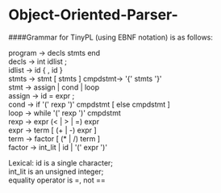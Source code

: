 Object-Oriented-Parser-
=======================

####Grammar for TinyPL (using EBNF notation) is as follows:

 program ->  decls stmts end    
 decls   ->  int idlist ;	
 idlist  ->  id { , id } 		
 stmts   ->  stmt [ stmts ]	
 cmpdstmt->  '{' stmts '}'	
 stmt    ->  assign | cond | loop	
 assign  ->  id = expr ;	
 cond    ->  if '(' rexp ')' cmpdstmt [ else cmpdstmt ] 	
 loop    ->  while '(' rexp ')' cmpdstmt  	
 rexp    ->  expr (< | > | =) expr	
 expr    ->  term   [ (+ | -) expr ]	
 term    ->  factor [ (* | /) term ]	
 factor  ->  int_lit | id | '(' expr ')'	
 
Lexical:   id is a single character; 	
	      int_lit is an unsigned integer;	
		 equality operator is =, not ==	
		 
		 
